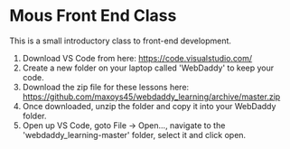 # Mous Front End Class
This is a small introductory class to front-end development. 

  1. Download VS Code from here: https://code.visualstudio.com/
  2. Create a new folder on your laptop called 'WebDaddy' to keep your code.
  3. Download the zip file for these lessons here: https://github.com/maxoys45/webdaddy_learning/archive/master.zip
  4. Once downloaded, unzip the folder and copy it into your WebDaddy folder.
  5. Open up VS Code, goto File -> Open..., navigate to the 'webdaddy_learning-master' folder, select it and click open. 

